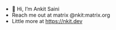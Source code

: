 - 👋 Hi, I’m Ankit Saini
- Reach me out at matrix @nkit:matrix.org
- Little more at https://nkit.dev
<!---
nkitsaini/nkitsaini is a ✨ special ✨ repository because its `README.md` (this file) appears on your GitHub profile.
You can click the Preview link to take a look at your changes.
--->
